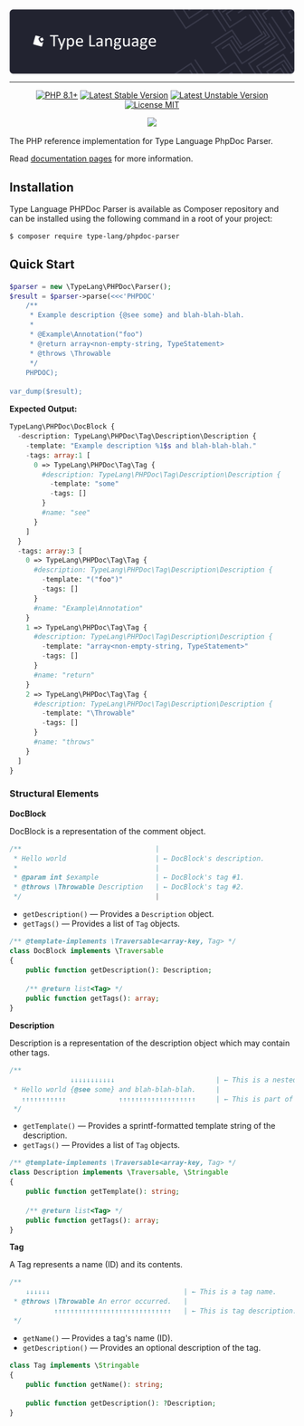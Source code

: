 <a href="https://github.com/php-type-language" target="_blank">
    <img align="center" src="https://github.com/php-type-language/.github/blob/master/assets/dark.png?raw=true">
</a>

---

<p align="center">
    <a href="https://packagist.org/packages/type-lang/phpdoc-parser"><img src="https://poser.pugx.org/type-lang/phpdoc-parser/require/php?style=for-the-badge" alt="PHP 8.1+"></a>
    <a href="https://packagist.org/packages/type-lang/phpdoc-parser"><img src="https://poser.pugx.org/type-lang/phpdoc-parser/version?style=for-the-badge" alt="Latest Stable Version"></a>
    <a href="https://packagist.org/packages/type-lang/phpdoc-parser"><img src="https://poser.pugx.org/type-lang/phpdoc-parser/v/unstable?style=for-the-badge" alt="Latest Unstable Version"></a>
    <a href="https://raw.githubusercontent.com/php-type-language/phpdoc-parser/blob/master/LICENSE"><img src="https://poser.pugx.org/type-lang/phpdoc-parser/license?style=for-the-badge" alt="License MIT"></a>
</p>
<p align="center">
    <a href="https://github.com/php-type-language/phpdoc-parser/actions"><img src="https://github.com/php-type-language/phpdoc-parser/workflows/tests/badge.svg"></a>
</p>

The PHP reference implementation for Type Language PhpDoc Parser.

Read [documentation pages](https://phpdoc.io) for more information.

## Installation

Type Language PHPDoc Parser is available as Composer repository and can
be installed using the following command in a root of your project:

```sh
$ composer require type-lang/phpdoc-parser
```

## Quick Start

```php
$parser = new \TypeLang\PHPDoc\Parser();
$result = $parser->parse(<<<'PHPDOC'
    /**
     * Example description {@see some} and blah-blah-blah.
     *
     * @Example\Annotation("foo")
     * @return array<non-empty-string, TypeStatement>
     * @throws \Throwable
     */
    PHPDOC);

var_dump($result);
```

**Expected Output:**
```php
TypeLang\PHPDoc\DocBlock {
  -description: TypeLang\PHPDoc\Tag\Description\Description {
    -template: "Example description %1$s and blah-blah-blah."
    -tags: array:1 [
      0 => TypeLang\PHPDoc\Tag\Tag {
        #description: TypeLang\PHPDoc\Tag\Description\Description {
          -template: "some"
          -tags: []
        }
        #name: "see"
      }
    ]
  }
  -tags: array:3 [
    0 => TypeLang\PHPDoc\Tag\Tag {
      #description: TypeLang\PHPDoc\Tag\Description\Description {
        -template: "("foo")"
        -tags: []
      }
      #name: "Example\Annotation"
    }
    1 => TypeLang\PHPDoc\Tag\Tag {
      #description: TypeLang\PHPDoc\Tag\Description\Description {
        -template: "array<non-empty-string, TypeStatement>"
        -tags: []
      }
      #name: "return"
    }
    2 => TypeLang\PHPDoc\Tag\Tag {
      #description: TypeLang\PHPDoc\Tag\Description\Description {
        -template: "\Throwable"
        -tags: []
      }
      #name: "throws"
    }
  ]
}
```

### Structural Elements

**DocBlock**

DocBlock is a representation of the comment object.

```php
/**                                 |
 * Hello world                      | ← DocBlock's description.
 *                                  |
 * @param int $example              | ← DocBlock's tag #1.
 * @throws \Throwable Description   | ← DocBlock's tag #2.
 */                                 |
```

- `getDescription()` ― Provides a `Description` object.
- `getTags()` ― Provides a list of `Tag` objects.

```php
/** @template-implements \Traversable<array-key, Tag> */
class DocBlock implements \Traversable
{
    public function getDescription(): Description;
    
    /** @return list<Tag> */
    public function getTags(): array;
}
```

**Description**

Description is a representation of the description object which may contain
other tags.

```php
/**
               ↓↓↓↓↓↓↓↓↓↓↓                         | ← This is a nested tag of the description.
 * Hello world {@see some} and blah-blah-blah.     |
   ↑↑↑↑↑↑↑↑↑↑↑             ↑↑↑↑↑↑↑↑↑↑↑↑↑↑↑↑↑↑↑     | ← This is part of the template.
 */
```

- `getTemplate()` ― Provides a sprintf-formatted template string of the description.
- `getTags()` ― Provides a list of `Tag` objects.

```php
/** @template-implements \Traversable<array-key, Tag> */
class Description implements \Traversable, \Stringable
{
    public function getTemplate(): string;

    /** @return list<Tag> */
    public function getTags(): array;
}
```

**Tag**

A Tag represents a name (ID) and its contents.

```php
/**
    ↓↓↓↓↓↓                                 | ← This is a tag name.
 * @throws \Throwable An error occurred.   |
           ↑↑↑↑↑↑↑↑↑↑↑↑↑↑↑↑↑↑↑↑↑↑↑↑↑↑↑↑↑   | ← This is tag description.
 */
```

- `getName()` ― Provides a tag's name (ID).
- `getDescription()` ― Provides an optional description of the tag.

```php
class Tag implements \Stringable
{
    public function getName(): string;

    public function getDescription(): ?Description;
}
```
